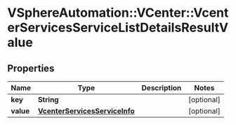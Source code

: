 # VSphereAutomation::VCenter::VcenterServicesServiceListDetailsResultValue

## Properties
Name | Type | Description | Notes
------------ | ------------- | ------------- | -------------
**key** | **String** |  | [optional] 
**value** | [**VcenterServicesServiceInfo**](VcenterServicesServiceInfo.md) |  | [optional] 


